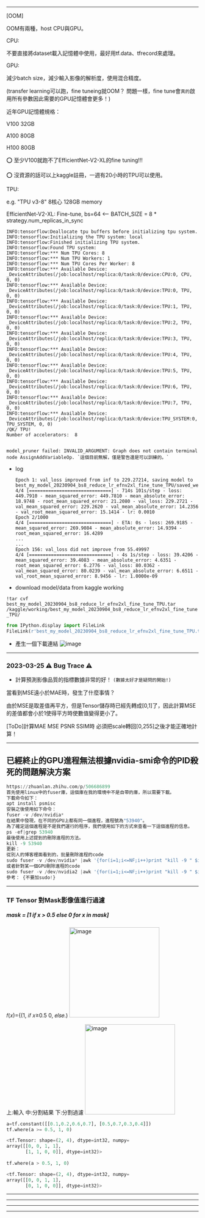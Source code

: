 * * *
[OOM]

OOM有兩種，host CPU與GPU。

CPU: 

不要直接將dataset載入記憶體中使用，最好用tf.data、tfrecord來處理。

GPU:

減少batch size，減少輸入影像的解析度，使用混合精度。

(transfer learning可以跑，fine tuneing就OOM？ 問題一樣，fine tune會`真的`啟用所有參數因此需要的GPU記憶體會更多！)

近年GPU記憶體規格：

V100 32GB

A100 80GB

H100 80GB

⭕️ 至少V100就跑不了EfficientNet-V2-XL的fine tuning!!!



⭕️ 沒資源的話可以上kaggle註冊，一週有20小時的TPU可以使用。

TPU: 

e.g. "TPU v3-8" 8核心 128GB memory

  EfficientNet-V2-XL: Fine-tune, bs=64 <-- BATCH_SIZE = 8 * strategy.num_replicas_in_sync 

    INFO:tensorflow:Deallocate tpu buffers before initializing tpu system.
    INFO:tensorflow:Initializing the TPU system: local
    INFO:tensorflow:Finished initializing TPU system.
    INFO:tensorflow:Found TPU system:
    INFO:tensorflow:*** Num TPU Cores: 8
    INFO:tensorflow:*** Num TPU Workers: 1
    INFO:tensorflow:*** Num TPU Cores Per Worker: 8
    INFO:tensorflow:*** Available Device: _DeviceAttributes(/job:localhost/replica:0/task:0/device:CPU:0, CPU, 0, 0)
    INFO:tensorflow:*** Available Device: _DeviceAttributes(/job:localhost/replica:0/task:0/device:TPU:0, TPU, 0, 0)
    INFO:tensorflow:*** Available Device: _DeviceAttributes(/job:localhost/replica:0/task:0/device:TPU:1, TPU, 0, 0)
    INFO:tensorflow:*** Available Device: _DeviceAttributes(/job:localhost/replica:0/task:0/device:TPU:2, TPU, 0, 0)
    INFO:tensorflow:*** Available Device: _DeviceAttributes(/job:localhost/replica:0/task:0/device:TPU:3, TPU, 0, 0)
    INFO:tensorflow:*** Available Device: _DeviceAttributes(/job:localhost/replica:0/task:0/device:TPU:4, TPU, 0, 0)
    INFO:tensorflow:*** Available Device: _DeviceAttributes(/job:localhost/replica:0/task:0/device:TPU:5, TPU, 0, 0)
    INFO:tensorflow:*** Available Device: _DeviceAttributes(/job:localhost/replica:0/task:0/device:TPU:6, TPU, 0, 0)
    INFO:tensorflow:*** Available Device: _DeviceAttributes(/job:localhost/replica:0/task:0/device:TPU:7, TPU, 0, 0)
    INFO:tensorflow:*** Available Device: _DeviceAttributes(/job:localhost/replica:0/task:0/device:TPU_SYSTEM:0, TPU_SYSTEM, 0, 0)
    /QK/ TPU!
    Number of accelerators:  8


    model_pruner failed: INVALID_ARGUMENT: Graph does not contain terminal node AssignAddVariableOp. `這個目前無解，僅是警告還是可以訓練的。`


* log

    
      Epoch 1: val_loss improved from inf to 229.27214, saving model to best_my_model_20230904_bs8_reduce_lr_efnv2xl_fine_tune_TPU/saved_weight
      4/4 [==============================] - 714s 101s/step - loss: 449.7910 - mean_squared_error: 449.7810 - mean_absolute_error: 18.9748 - root_mean_squared_error: 21.2080 - val_loss: 229.2721 - val_mean_squared_error: 229.2620 - val_mean_absolute_error: 14.2356 - val_root_mean_squared_error: 15.1414 - lr: 0.0010
      Epoch 2/1000
      4/4 [==============================] - ETA: 0s - loss: 269.9185 - mean_squared_error: 269.9084 - mean_absolute_error: 14.9394 - root_mean_squared_error: 16.4289
      ...
      ...
      Epoch 156: val_loss did not improve from 55.49997
      4/4 [==============================] - 4s 1s/step - loss: 39.4206 - mean_squared_error: 39.4083 - mean_absolute_error: 4.6351 - root_mean_squared_error: 6.2776 - val_loss: 80.0362 - val_mean_squared_error: 80.0239 - val_mean_absolute_error: 6.6511 - val_root_mean_squared_error: 8.9456 - lr: 1.0000e-09


* download model/data from kaggle working

`!tar cvf best_my_model_20230904_bs8_reduce_lr_efnv2xl_fine_tune_TPU.tar /kaggle/working/best_my_model_20230904_bs8_reduce_lr_efnv2xl_fine_tune_TPU/`

```python
from IPython.display import FileLink
FileLink(r'best_my_model_20230904_bs8_reduce_lr_efnv2xl_fine_tune_TPU.tar')
```

* 產生一個下載連結
![image](https://github.com/vscv/AllYouNeedToKnowAboutX/assets/18000764/f662f950-ceea-40ec-807a-55999800ae1d)


  
* * *

### 2023-03-25 ⚠ Bug Trace ⚠

* 計算預測影像品質的指標數據非常的好！ 
`(數據太好才是疑問的開始!)`

當看到MSE遠小於MAE時，發生了什麼事情？

由於MSE是取差值再平方，但是Tensor儲存時已經先轉成[0,1]了，因此計算MSE的差值都會小於1使得平方時使數值變得更小了。

[ToDo]計算MAE MSE PSNR SSIM時 必須把scale轉回[0,255]之後才能正確地計算！



* * *
## 已經終止的GPU進程無法根據nvidia-smi命令的PID殺死的問題解決方案

  ```python
  https://zhuanlan.zhihu.com/p/506686899
  首先使用linux中的fuser庫，這個庫在我的環境中不是自帶的庫，所以需要下載。
  下載命令如下：
  apt install psmisc
  安裝之後使用如下命令：
  fuser -v /dev/nvidia*
  在結果中發現，在不同的GPU上都有同一個進程，進程號為"53940"。
  為了確定這個進程是不是我們運行的程序，我們使用如下的方式來查看一下這個進程的信息。
  ps -ef|grep 53940
  最後使用上述提到的刪除進程的方法。
  kill -9 53940
  更新：
  從別人的博客裡面看到的，批量刪除進程的code
  sudo fuser -v /dev/nvidia* |awk '{for(i=1;i<=NF;i++)print "kill -9 " $i;}' | sudo sh
  或者針對某一個GPU刪除進程的code
  sudo fuser -v /dev/nvidia2 |awk '{for(i=1;i<=NF;i++)print "kill -9 " $i;}' | sudo sh
  參考： {不要加sudo!}
  ```

* * *

### TF Tensor 對Mask影像值進行過濾

##### mask = [1 if x > 0.5 else 0 for x in mask]
𝑓(𝑥)={(1, 𝑖𝑓 𝑥≥0.5  0, 𝑒𝑙𝑠𝑒.)
<img width="236" alt="image" src="https://github.com/vscv/AllYouNeedToKnowAboutX/assets/18000764/04c672b0-31ae-49a6-bdd2-13bc3177c488">

上:輸入 中:分割結果 下:分割過濾
<img width="236" alt="image" src="https://github.com/vscv/AllYouNeedToKnowAboutX/assets/18000764/23066424-a1f4-404a-a4de-4fffe7afc39a">


```python
a=tf.constant([[0.1,0.2,0.6,0.7], [0.5,0.7,0.3,0.4]])
tf.where(a >= 0.5, 1, 0)

<tf.Tensor: shape=(2, 4), dtype=int32, numpy=
array([[0, 0, 1, 1],
       [1, 1, 0, 0]], dtype=int32)>
       
tf.where(a > 0.5, 1, 0)

<tf.Tensor: shape=(2, 4), dtype=int32, numpy=
array([[0, 0, 1, 1],
       [0, 1, 0, 0]], dtype=int32)>
```


* * *

* * *

* * *

* * *
